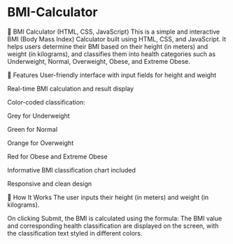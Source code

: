# BMI-Calculator
🧮 BMI Calculator (HTML, CSS, JavaScript)
This is a simple and interactive BMI (Body Mass Index) Calculator built using HTML, CSS, and JavaScript. It helps users determine their BMI based on their height (in meters) and weight (in kilograms), and classifies them into health categories such as Underweight, Normal, Overweight, Obese, and Extreme Obese.

🚀 Features
User-friendly interface with input fields for height and weight

Real-time BMI calculation and result display

Color-coded classification:

Grey for Underweight

Green for Normal

Orange for Overweight

Red for Obese and Extreme Obese

Informative BMI classification chart included

Responsive and clean design

🧠 How It Works
The user inputs their height (in meters) and weight (in kilograms).

On clicking Submit, the BMI is calculated using the formula:
The BMI value and corresponding health classification are displayed on the screen, with the classification text styled in different colors.
